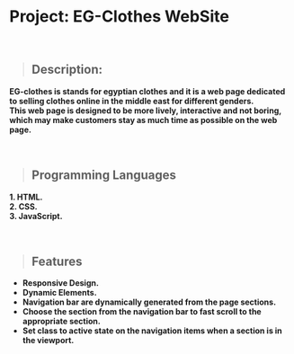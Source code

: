 # Project: EG-Clothes WebSite    

  <br>
  
>## Description:
**EG-clothes is stands for egyptian clothes and it is a web page dedicated to selling clothes online in the middle east for different genders.  
This web page is designed to be more lively, interactive and not boring, which may make customers stay as much time as possible on the web page.**

<br>

>## Programming Languages  
**1. HTML.**  
**2. CSS.**  
**3. JavaScript.**  

<br>

>## Features
+ **Responsive Design.**   
+ **Dynamic Elements.**
+ **Navigation bar are dynamically generated from the page sections.** 
+ **Choose the section from the navigation bar to fast scroll to the appropriate section.**
+ **Set class to active state on the navigation items when a section is in the viewport.**

